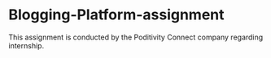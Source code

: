# Blogging-Platform-assignment
This assignment is conducted by the Poditivity Connect company regarding internship.
